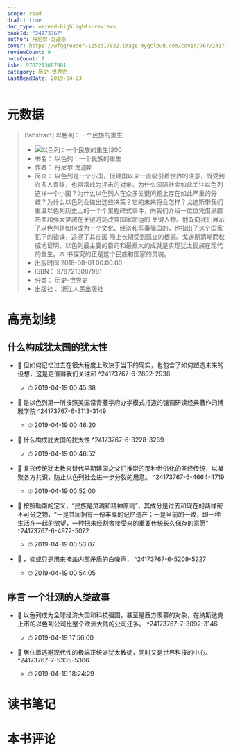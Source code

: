 ```yaml
---
scope: read
draft: true
doc_type: weread-highlights-reviews
bookId: "24173767"
author: 丹尼尔·戈迪斯
cover: https://wfqqreader-1252317822.image.myqcloud.com/cover/767/24173767/t7_24173767.jpg
reviewCount: 0
noteCount: 8
isbn: 9787213087981
category: 历史-世界史
lastReadDate: 2019-04-23
---
```

# 元数据
> [!abstract] 以色列：一个民族的重生
> - ![ 以色列：一个民族的重生|200](https://wfqqreader-1252317822.image.myqcloud.com/cover/767/24173767/t7_24173767.jpg)
> - 书名： 以色列：一个民族的重生
> - 作者： 丹尼尔·戈迪斯
> - 简介： 以色列是一个小国，但建国以来一直吸引着世界的注意，既受到许多人青睐，也常常成为抨击的对象。为什么国际社会如此关注以色列这样一个小国？为什么以色列人在众多关键问题上存在如此严重的分歧？为什么以色列会做出这些决策？它的未来将会怎样？戈迪斯带我们重温以色列历史上的一个个里程碑式事件，向我们介绍一位位凭借满腔热血和强大灵魂在关键时刻改变国家命运的   关键人物。他既向我们展示了以色列是如何成为一个文化、经济和军事强国的，也指出了这个国家犯下的错误，追溯了其在国   际上长期受到孤立的根源。戈迪斯清晰而权威地证明，以色列最主要的目的和最重大的成就是实现犹太民族在现代的重生。本  书探究的正是这个民族和国家的灵魂。
> - 出版时间 2018-08-01 00:00:00
> - ISBN： 9787213087981
> - 分类： 历史-世界史
> - 出版社： 浙江人民出版社

# 高亮划线

## 什么构成犹太国的犹太性


- 📌 但如何记忆过去在很大程度上取决于当下的现实，也包含了如何塑造未来的设想，这是更值得我们关注和 ^24173767-6-2892-2938
    - ⏱ 2019-04-19 00:45:38 

- 📌 是以色列第一所按照美国常青藤学府办学模式打造的强调研读经典著作的博雅学院 ^24173767-6-3113-3149
    - ⏱ 2019-04-19 00:46:20 

- 📌 什么构成犹太国的犹太性 ^24173767-6-3228-3239
    - ⏱ 2019-04-19 00:46:52 

- 📌 复兴传统犹太教来替代早期建国之父们推崇的那种世俗化的圣经传统，以凝聚各方共识，防止以色列社会进一步分裂的用意。 ^24173767-6-4664-4719
    - ⏱ 2019-04-19 00:52:00 

- 📌 按照勒南的定义，“民族是灵魂和精神原则”，其成分是过去和现在的两样密不可分之物，“一是共同拥有一份丰厚的记忆遗产；一是当前的一致，即一种生活在一起的欲望，一种把未经割舍接受来的重要传统长久保存的意愿” ^24173767-6-4972-5072
    - ⏱ 2019-04-19 00:53:07 

- 📌 ，抑或只是用来掩盖内部矛盾的白噪声， ^24173767-6-5209-5227
    - ⏱ 2019-04-19 00:54:05 
## 序言 一个壮观的人类故事


- 📌 以色列成为全球经济大国和科技强国，甚至是西方羡慕的对象，在纳斯达克上市的以色列公司比整个欧洲大陆的公司还多。 ^24173767-7-3092-3146
    - ⏱ 2019-04-19 17:56:00 

- 📌 居住着逃避现代性的极端正统派犹太教徒，同时又是世界科技的中心。 ^24173767-7-5335-5366
    - ⏱ 2019-04-19 18:24:29 
# 读书笔记

# 本书评论
